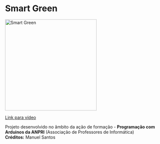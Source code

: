 # Smart Green

<a href="https://youtu.be/YfWi4ywmCAs">
<img width="300" src="https://img.youtube.com/vi/YfWi4ywmCAs/0.jpg" alt="Smart Green"/>
  <p>Link para vídeo</p>
</a>
<p>
  Projeto desenvolvido no âmbito da ação de formação - <b>Programação com Arduinos da ANPRI</b> (Associação de Professores de Informática)<br>
  <b>Créditos:</b> Manuel Santos
</p>

